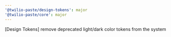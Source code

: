 ```yaml
---
'@twilio-paste/design-tokens': major
'@twilio-paste/core': major
---
```


[Design Tokens] remove deprecated light/dark color tokens from the system
